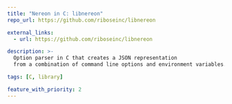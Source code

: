 ```yaml
---
title: "Nereon in C: libnereon"
repo_url: https://github.com/riboseinc/libnereon

external_links:
  - url: https://github.com/riboseinc/libnereon

description: >-
  Option parser in C that creates a JSON representation
  from a combination of command line options and environment variables.

tags: [C, library]

feature_with_priority: 2
---
```

